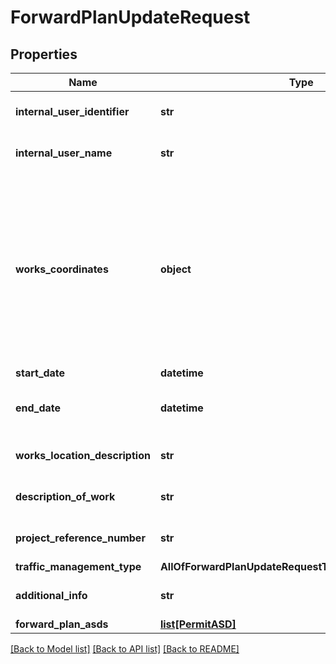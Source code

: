 # ForwardPlanUpdateRequest

## Properties
Name | Type | Description | Notes
------------ | ------------- | ------------- | -------------
**internal_user_identifier** | **str** | Max length 100 characters | [optional] 
**internal_user_name** | **str** | Max length 100 characters | [optional] 
**works_coordinates** | **object** | Must be a GeoJSON geometry (using British National Grid easting and northing coordinate pairs) and must be a point, line string or polygon | 
**start_date** | **datetime** |  | 
**end_date** | **datetime** | end_date must be on or after start_date | 
**works_location_description** | **str** | Max length 500 characters | 
**description_of_work** | **str** | Max length 500 characters | 
**project_reference_number** | **str** | Max length 100 characters | [optional] 
**traffic_management_type** | **AllOfForwardPlanUpdateRequestTrafficManagementType** |  | [optional] 
**additional_info** | **str** | Max length 500 characters | [optional] 
**forward_plan_asds** | [**list[PermitASD]**](PermitASD.md) |  | [optional] 

[[Back to Model list]](../README.md#documentation-for-models) [[Back to API list]](../README.md#documentation-for-api-endpoints) [[Back to README]](../README.md)


